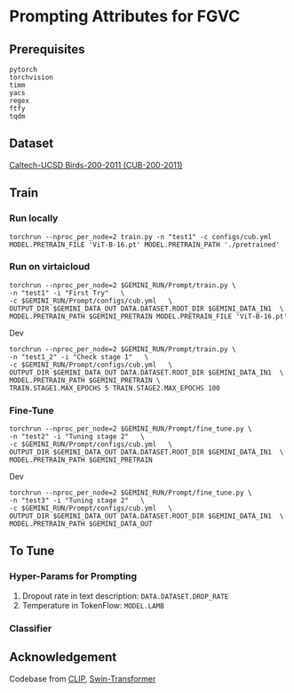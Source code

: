 ﻿# Prompting Attributes for FGVC

## Prerequisites
```
pytorch
torchvision
timm
yacs
regex
ftfy
tqdm
```

## Dataset

[Caltech-UCSD Birds-200-2011 (CUB-200-2011)](https://www.kaggle.com/datasets/wenewone/cub2002011)

## Train

### Run locally

```
torchrun --nproc_per_node=2 train.py -n "test1" -c configs/cub.yml MODEL.PRETRAIN_FILE 'ViT-B-16.pt' MODEL.PRETRAIN_PATH './pretrained'
```

### Run on virtaicloud
```
torchrun --nproc_per_node=2 $GEMINI_RUN/Prompt/train.py \
-n "test1" -i "First Try"   \
-c $GEMINI_RUN/Prompt/configs/cub.yml   \
OUTPUT_DIR $GEMINI_DATA_OUT DATA.DATASET.ROOT_DIR $GEMINI_DATA_IN1  \
MODEL.PRETRAIN_PATH $GEMINI_PRETRAIN MODEL.PRETRAIN_FILE 'ViT-B-16.pt'
```
Dev
```
torchrun --nproc_per_node=2 $GEMINI_RUN/Prompt/train.py \
-n "test1_2" -i "Check stage 1"   \
-c $GEMINI_RUN/Prompt/configs/cub.yml   \
OUTPUT_DIR $GEMINI_DATA_OUT DATA.DATASET.ROOT_DIR $GEMINI_DATA_IN1  \
MODEL.PRETRAIN_PATH $GEMINI_PRETRAIN \
TRAIN.STAGE1.MAX_EPOCHS 5 TRAIN.STAGE2.MAX_EPOCHS 100
```

### Fine-Tune
```
torchrun --nproc_per_node=2 $GEMINI_RUN/Prompt/fine_tune.py \
-n "test2" -i "Tuning stage 2"   \
-c $GEMINI_RUN/Prompt/configs/cub.yml   \
OUTPUT_DIR $GEMINI_DATA_OUT DATA.DATASET.ROOT_DIR $GEMINI_DATA_IN1  \
MODEL.PRETRAIN_PATH $GEMINI_PRETRAIN
```
Dev
```
torchrun --nproc_per_node=2 $GEMINI_RUN/Prompt/fine_tune.py \
-n "test3" -i "Tuning stage 2"   \
-c $GEMINI_RUN/Prompt/configs/cub.yml   \
OUTPUT_DIR $GEMINI_DATA_OUT DATA.DATASET.ROOT_DIR $GEMINI_DATA_IN1  \
MODEL.PRETRAIN_PATH $GEMINI_DATA_OUT
```

## To Tune

### Hyper-Params for Prompting

1. Dropout rate in text description: `DATA.DATASET.DROP_RATE`
2. Temperature in TokenFlow: `MODEL.LAMB`

### Classifier



## Acknowledgement

Codebase from [CLIP](https://github.com/openai/CLIP), [Swin-Transformer](https://github.com/microsoft/Swin-Transformer)
